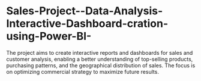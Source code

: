 # Sales-Project--Data-Analysis-Interactive-Dashboard-cration-using-Power-BI-
The project aims to create interactive reports and dashboards for sales and customer analysis, enabling a better understanding of top-selling products, purchasing patterns, and the geographical distribution of sales. The focus is on optimizing commercial strategy to maximize future results.

